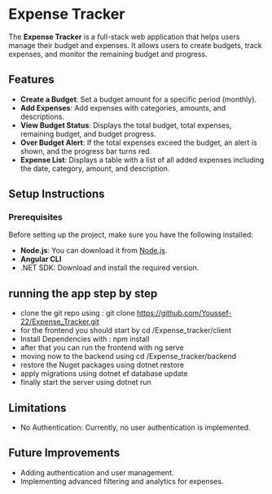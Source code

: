 # Expense Tracker

The **Expense Tracker** is a full-stack web application that helps users manage their budget and expenses. It allows users to create budgets, track expenses, and monitor the remaining budget and progress.

## Features

- **Create a Budget**: Set a budget amount for a specific period (monthly).
- **Add Expenses**: Add expenses with categories, amounts, and descriptions.
- **View Budget Status**: Displays the total budget, total expenses, remaining budget, and budget progress.
- **Over Budget Alert**: If the total expenses exceed the budget, an alert is shown, and the progress bar turns red.
- **Expense List**: Displays a table with a list of all added expenses including the date, category, amount, and description.

## Setup Instructions

### Prerequisites

Before setting up the project, make sure you have the following installed:

- **Node.js**: You can download it from [Node.js](https://nodejs.org/).
- **Angular CLI**
- .NET SDK: Download and install the required version.




## running the app step by step

- clone the git repo using : git clone https://github.com/Youssef-22/Expense_Tracker.git
- for the frontend you should start by cd /Expense_tracker/client
- Install Dependencies with : npm install 
- after that you can run the frontend with ng serve
- moving now to the backend using cd /Expense_tracker/backend
- restore the Nuget packages using dotnet restore
- apply migrations using dotnet ef database update
- finally start the server using dotnet run




## Limitations 

- No Authentication: Currently, no user authentication is implemented.



## Future Improvements
- Adding authentication and user management.
- Implementing advanced filtering and analytics for expenses.

